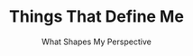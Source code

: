 ---
# An instance of the Skills widget.
widget: skills
headless: true

# Order that this section appears on the page.
weight: 20

title: Things That Define Me
subtitle: What Shapes My Perspective
design:
  columns: 1
---
